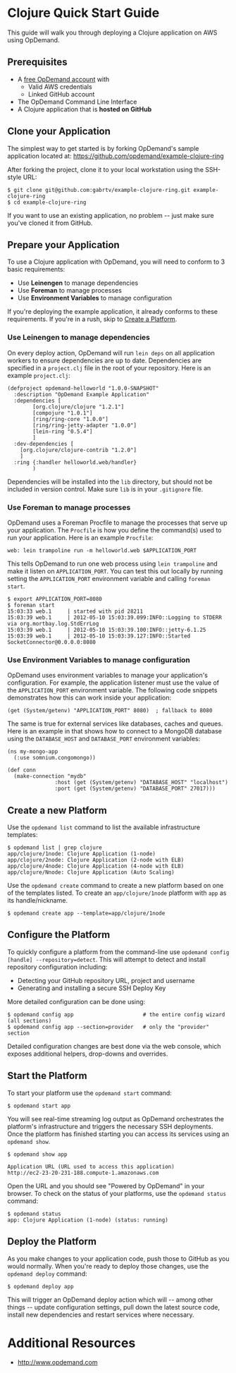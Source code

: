 Clojure Quick Start Guide
=========================

This guide will walk you through deploying a Clojure application on AWS using OpDemand.

Prerequisites
--------------
* A [free OpDemand account](https://app.opdemand.com/signup) with
  * Valid AWS credentials
  * Linked GitHub account
* The OpDemand Command Line Interface
* A Clojure application that is **hosted on GitHub**

Clone your Application
----------------------
The simplest way to get started is by forking OpDemand's sample application located at:
<https://github.com/opdemand/example-clojure-ring>

After forking the project, clone it to your local workstation using the SSH-style URL:

    $ git clone git@github.com:gabrtv/example-clojure-ring.git example-clojure-ring
    $ cd example-clojure-ring

If you want to use an existing application, no problem -- just make sure you've cloned it from GitHub.

Prepare your Application
------------------------
To use a Clojure application with OpDemand, you will need to conform to 3 basic requirements:

 * Use **Leinengen** to manage dependencies
 * Use **Foreman** to manage processes
 * Use **Environment Variables** to manage configuration

If you're deploying the example application, it already conforms to these requirements.  If you're in a rush, skip to [Create a Platform](#create-a-platform-).

### Use Leinengen to manage dependencies

On every deploy action, OpDemand will run `lein deps` on all application workers to ensure dependencies are up to date.  Dependencies are specified in a `project.clj` file in the root of your repository.  Here is an example `project.clj`:

    (defproject opdemand-helloworld "1.0.0-SNAPSHOT"
      :description "OpDemand Example Application"
      :dependencies [
            [org.clojure/clojure "1.2.1"]
            [compojure "1.0.1"]
            [ring/ring-core "1.0.0"]
            [ring/ring-jetty-adapter "1.0.0"]
            [lein-ring "0.5.4"]
            ]
      :dev-dependencies [
        [org.clojure/clojure-contrib "1.2.0"]
        ]
      :ring {:handler helloworld.web/handler}
            )

Dependencies will be installed into the `lib` directory, but should not be included in version control.  Make sure `lib` is in your `.gitignore` file.

### Use Foreman to manage processes

OpDemand uses a Foreman Procfile to manage the processes that serve up your application.  The `Procfile` is how you define the command(s) used to run your application.  Here is an example `Procfile`:

	web: lein trampoline run -m helloworld.web $APPLICATION_PORT

This tells OpDemand to run one web process using `lein trampoline` and make it listen on `APPLICATION_PORT`.  You can test this out locally by running setting the `APPLICATION_PORT` environment variable and calling `foreman start`.

    $ export APPLICATION_PORT=8080
	$ foreman start
    15:03:33 web.1     | started with pid 28211
    15:03:39 web.1     | 2012-05-10 15:03:39.099:INFO::Logging to STDERR via org.mortbay.log.StdErrLog
    15:03:39 web.1     | 2012-05-10 15:03:39.100:INFO::jetty-6.1.25
    15:03:39 web.1     | 2012-05-10 15:03:39.127:INFO::Started SocketConnector@0.0.0.0:8080

### Use Environment Variables to manage configuration

OpDemand uses environment variables to manage your application's configuration.  For example, the application listener must use the value of the `APPLICATION_PORT` environment variable.  The following code snippets demonstrates how this can work inside your application:

	(get (System/getenv) "APPLICATION_PORT" 8080)  ; fallback to 8080
	
The same is true for external services like databases, caches and queues.  Here is an example in that shows how to connect to a MongoDB database using the `DATABASE_HOST` and `DATABASE_PORT` environment variables:

	(ns my-mongo-app
	  (:use somnium.congomongo))
	
    (def conn
      (make-connection "mydb"
                   :host (get (System/getenv) "DATABASE_HOST" "localhost")
                   :port (get (System/getenv) "DATABASE_PORT" 27017)))

Create a new Platform
---------------------
Use the `opdemand list` command to list the available infrastructure templates:

	$ opdemand list | grep clojure
    app/clojure/1node: Clojure Application (1-node)
    app/clojure/2node: Clojure Application (2-node with ELB)
    app/clojure/4node: Clojure Application (4-node with ELB)
    app/clojure/Nnode: Clojure Application (Auto Scaling)

Use the `opdemand create` command to create a new platform based on one of the templates listed.  To create an `app/clojure/1node` platform with `app` as its handle/nickname.

	$ opdemand create app --template=app/clojure/1node

Configure the Platform
----------------------
To quickly configure a platform from the command-line use `opdemand config [handle] --repository=detect`.  This will attempt to detect and install repository configuration including:

* Detecting your GitHub repository URL, project and username
* Generating and installing a secure SSH Deploy Key

More detailed configuration can be done using:

	$ opdemand config app					   # the entire config wizard (all sections)
	$ opdemand config app --section=provider   # only the "provider" section

Detailed configuration changes are best done via the web console, which exposes additional helpers, drop-downs and overrides.

Start the Platform
------------------
To start your platform use the `opdemand start` command:

	$ opdemand start app
	
You will see real-time streaming log output as OpDemand orchestrates the platform's infrastructure and triggers the necessary SSH deployments.  Once the platform has finished starting you can access its services using an `opdemand show`.

    $ opdemand show app

	Application URL (URL used to access this application)
	http://ec2-23-20-231-188.compute-1.amazonaws.com

Open the URL and you should see "Powered by OpDemand" in your browser.  To check on the status of your platforms, use the `opdemand status` command:

	$ opdemand status
	app: Clojure Application (1-node) (status: running)

Deploy the Platform
----------------------
As you make changes to your application code, push those to GitHub as you would normally.  When you're ready to deploy those changes, use the `opdemand deploy` command:

	$ opdemand deploy app

This will trigger an OpDemand deploy action which will -- among other things -- update configuration settings, pull down the latest source code, install new dependencies and restart services where necessary.


Additional Resources
====================
* <http://www.opdemand.com>

